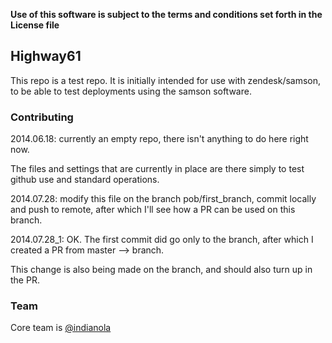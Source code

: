 **Use of this software is subject to the terms and conditions set forth in the License file**

## Highway61

This repo is a test repo.  It is initially intended for use with zendesk/samson,
to be able to test deployments using the samson software.


### Contributing

2014.06.18: currently an empty repo, there isn't anything to do here right now.

The files and settings that are currently in place are there simply to test github
use and standard operations.


2014.07.28: modify this file on the branch pob/first_branch, commit locally and push to remote, after which I'll see how a PR can be used on this branch.


2014.07.28_1: OK.  The first commit did go only to the branch, after which I created a PR from master --> branch.

This change is also being made on the branch, and should also turn up in the PR.


### Team

Core team is [@indianola](https://github.com/indianola)
